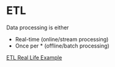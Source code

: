 # ETL

Data processing is either
- Real-time (online/stream processing)
- Once per * (offline/batch processing)

[ETL Real Life Example](https://www.youtube.com/watch?v=Ye8-99luPhQ)
